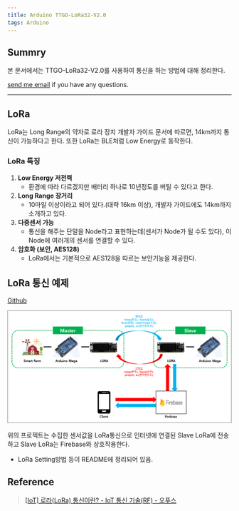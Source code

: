 ```yaml
---
title: Arduino TTGO-LoRa32-V2.0
tags: Arduino
---
```


## Summry

본 문서에서는 TTGO-LoRa32-V2.0를 사용하여 통신을 하는 방법에 대해 정리한다.  

[send me email](mailto:jewel7492@gmail.com) if you have any questions.

<!--more-->

---

## LoRa

LoRa는 Long Range의 약자로 로라 장치 개발자 가이드 문서에 따르면, 14km까지 통신이 가능하다고 한다. 또한 LoRa는 BLE처럼 Low Energy로 동작한다.  

### LoRa 특징

1. **Low Energy 저전력**  
    * 환경에 따라 다르겠지만 배터리 하나로 10년정도를 버틸 수 있다고 한다.
2. **Long Range 장거리**  
    * 10마일 이상이라고 되어 있다.(대략 16km 이상), 개발자 가이드에도 14km까지 소개하고 있다.  
3. **다중센서 가능**  
    * 통신을 해주는 단말을 Node라고 표현하는데(센서가 Node가 될 수도 있다), 이 Node에 여러개의 센서를 연결할 수 있다.  
4. **암호화 (보안, AES128)**  
    * LoRa에서는 기본적으로 AES128을 따르는 보안기능을 제공한다.  

## LoRa 통신 예제

[Github](https://github.com/limjunho/LoRa32_example)  

![그림](/assets/Arduino/LoRa/1.png)  

위의 프로젝트는 수집한 센서값을 LoRa통신으로 인터넷에 연결된 Slave LoRa에 전송하고 Slave LoRa는 Firebase와 상호작용한다.  

* LoRa Setting방법 등이 README에 정리되어 있음.

## Reference

> [[IoT] 로라(LoRa) 통신이란? - IoT 통신 기술(RF) - 오푸스](https://m.blog.naver.com/PostView.nhn?isHttpsRedirect=true&blogId=opusk&logNo=220984482677&proxyReferer=)  
